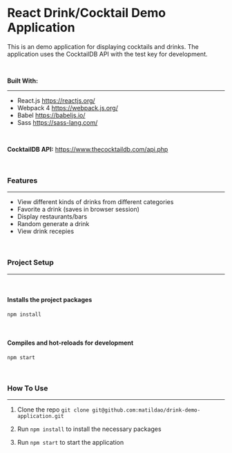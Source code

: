 <!-- [![CC BY-SA 4.0][cc-by-sa-shield]][cc-by-sa]

This work is licensed under a
[Creative Commons Attribution-ShareAlike 4.0 International License][cc-by-sa].

[![CC BY-SA 4.0][cc-by-sa-image]][cc-by-sa]

[cc-by-sa]: http://creativecommons.org/licenses/by-sa/4.0/
[cc-by-sa-image]: https://licensebuttons.net/l/by-sa/4.0/88x31.png
[cc-by-sa-shield]: https://img.shields.io/badge/License-CC%20BY--SA%204.0-lightgrey.svg -->

<!-- ![alt text](https://github.com/matildao/vue-image-gallery/blob/master/public/vue_image_gallery.png "Image is currently not available") -->

&nbsp;

# React Drink/Cocktail Demo Application

This is an demo application for displaying cocktails and drinks. The application uses the CocktailDB API with the test key for development.

&nbsp;

**Built With:**

---

- React.js https://reactjs.org/
- Webpack 4 https://webpack.js.org/
- Babel https://babeljs.io/
- Sass https://sass-lang.com/

&nbsp;

**CocktailDB API:** https://www.thecocktaildb.com/api.php

&nbsp;

### Features

---

- View different kinds of drinks from different categories
- Favorite a drink (saves in browser session)
- Display restaurants/bars
- Random generate a drink
- View drink recepies

&nbsp;

### Project Setup

---

&nbsp;

#### Installs the project packages

```
npm install
```

&nbsp;

#### Compiles and hot-reloads for development

```
npm start
```

&nbsp;

### How To Use

---

1. Clone the repo `git clone git@github.com:matildao/drink-demo-application.git`

2. Run `npm install` to install the necessary packages

3. Run `npm start` to start the application
